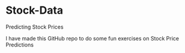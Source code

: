 # Stock-Data
Predicting Stock Prices

I have made this GitHub repo to do some fun exercises on Stock Price Predictions
